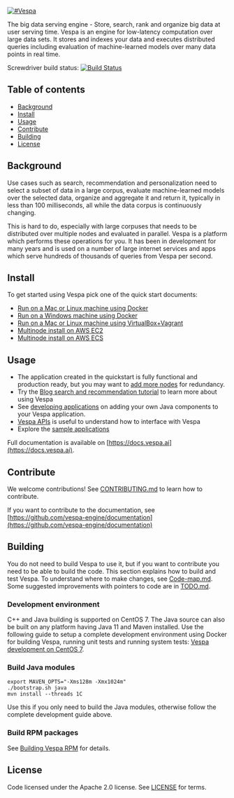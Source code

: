 <!-- Copyright Verizon Media. Licensed under the terms of the Apache 2.0 license. See LICENSE in the project root. -->

[![#Vespa](https://vespa.ai/assets/vespa-logo-color.png)](https://vespa.ai)

The big data serving engine - Store, search, rank and organize big data at user serving time.
Vespa is an engine for low-latency computation over large data sets.
It stores and indexes your data and executes distributed queries including evaluation of
machine-learned models over many data points in real time.

Screwdriver build status: [![Build Status](https://cd.screwdriver.cd/pipelines/6386/badge)](https://cd.screwdriver.cd/pipelines/6386)


## Table of contents

- [Background](#background)
- [Install](#install)
- [Usage](#usage)
- [Contribute](#contribute)
- [Building](#building)
- [License](#license)
   
## Background

Use cases such as search, recommendation and personalization need to select a subset of data in a large corpus,
evaluate machine-learned models over the selected data, organize and aggregate it and return it, typically in less
than 100 milliseconds, all while the data corpus is continuously changing. 

This is hard to do, especially with large corpuses that needs to be distributed over multiple nodes and evaluated in 
parallel. Vespa is a platform which performs these operations for you. It has been in development for many years 
and is used on a number of large internet services and apps which serve hundreds of thousands of queries from 
Vespa per second.

## Install

To get started using Vespa pick one of the quick start documents:

- [Run on a Mac or Linux machine using Docker](https://docs.vespa.ai/documentation/vespa-quick-start.html)
- [Run on a Windows machine using Docker](https://docs.vespa.ai/documentation/vespa-quick-start-windows.html)
- [Run on a Mac or Linux machine using VirtualBox+Vagrant](https://docs.vespa.ai/documentation/vespa-quick-start-centos.html)
- [Multinode install on AWS EC2](https://docs.vespa.ai/documentation/vespa-quick-start-multinode-aws.html)
- [Multinode install on AWS ECS](https://docs.vespa.ai/documentation/vespa-quick-start-multinode-aws-ecs.html)

## Usage 

- The application created in the quickstart is fully functional and production ready, but you may want to [add more nodes](https://docs.vespa.ai/documentation/multinode-systems.html) for redundancy.
- Try the [Blog search and recommendation tutorial](https://docs.vespa.ai/documentation/tutorials/blog-search.html) to learn more about using Vespa
- See [developing applications](https://docs.vespa.ai/documentation/jdisc/developing-applications.html) on adding your own Java components to your Vespa application.
- [Vespa APIs](https://docs.vespa.ai/documentation/api.html) is useful to understand how to interface with Vespa
- Explore the [sample applications](https://github.com/vespa-engine/sample-apps/tree/master)

Full documentation is available on [https://docs.vespa.ai](https://docs.vespa.ai).

## Contribute

We welcome contributions! See [CONTRIBUTING.md](CONTRIBUTING.md) to learn how to contribute.

If you want to contribute to the documentation, see
[https://github.com/vespa-engine/documentation](https://github.com/vespa-engine/documentation)


## Building

You do not need to build Vespa to use it, but if you want to contribute you need to be able to build the code.
This section explains how to build and test Vespa. To understand where to make changes, see [Code-map.md](Code-map.md).
Some suggested improvements with pointers to code are in [TODO.md](TODO.md).

### Development environment

C++ and Java building is supported on CentOS 7.
The Java source can also be built on any platform having Java 11 and Maven installed.
Use the following guide to setup a complete development environment using Docker
for building Vespa, running unit tests and running system tests:
[Vespa development on CentOS 7](https://github.com/vespa-engine/docker-image-dev#vespa-development-on-centos-7).

### Build Java modules

    export MAVEN_OPTS="-Xms128m -Xmx1024m"
    ./bootstrap.sh java
    mvn install --threads 1C

Use this if you only need to build the Java modules, otherwise follow the complete development guide above.

### Build RPM packages

See [Building Vespa RPM](docker/README.md#building-vespa-rpm) for details.


## License

Code licensed under the Apache 2.0 license. See [LICENSE](LICENSE) for terms.
